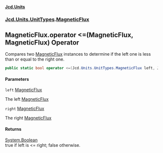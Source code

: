 #### [Jcd.Units](index.md 'index')
### [Jcd.Units.UnitTypes](Jcd.Units.UnitTypes.md 'Jcd.Units.UnitTypes').[MagneticFlux](Jcd.Units.UnitTypes.MagneticFlux.md 'Jcd.Units.UnitTypes.MagneticFlux')

## MagneticFlux.operator <=(MagneticFlux, MagneticFlux) Operator

Compares two [MagneticFlux](Jcd.Units.UnitTypes.MagneticFlux.md 'Jcd.Units.UnitTypes.MagneticFlux') instances to determine if the left one is less than or equal to the right one.

```csharp
public static bool operator <=(Jcd.Units.UnitTypes.MagneticFlux left, Jcd.Units.UnitTypes.MagneticFlux right);
```
#### Parameters

<a name='Jcd.Units.UnitTypes.MagneticFlux.op_LessThanOrEqual(Jcd.Units.UnitTypes.MagneticFlux,Jcd.Units.UnitTypes.MagneticFlux).left'></a>

`left` [MagneticFlux](Jcd.Units.UnitTypes.MagneticFlux.md 'Jcd.Units.UnitTypes.MagneticFlux')

The left [MagneticFlux](Jcd.Units.UnitTypes.MagneticFlux.md 'Jcd.Units.UnitTypes.MagneticFlux')

<a name='Jcd.Units.UnitTypes.MagneticFlux.op_LessThanOrEqual(Jcd.Units.UnitTypes.MagneticFlux,Jcd.Units.UnitTypes.MagneticFlux).right'></a>

`right` [MagneticFlux](Jcd.Units.UnitTypes.MagneticFlux.md 'Jcd.Units.UnitTypes.MagneticFlux')

The right [MagneticFlux](Jcd.Units.UnitTypes.MagneticFlux.md 'Jcd.Units.UnitTypes.MagneticFlux')

#### Returns
[System.Boolean](https://docs.microsoft.com/en-us/dotnet/api/System.Boolean 'System.Boolean')  
true if left is <= right; false otherwise.